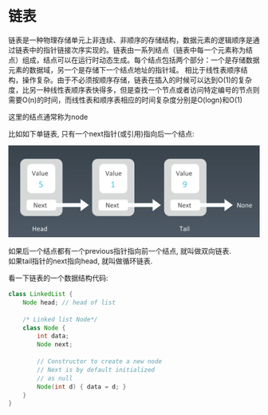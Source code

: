 # 链表

链表是一种物理存储单元上非连续、非顺序的存储结构，数据元素的逻辑顺序是通过链表中的指针链接次序实现的。链表由一系列结点（链表中每一个元素称为结点）组成，结点可以在运行时动态生成。每个结点包括两个部分：一个是存储数据元素的数据域，另一个是存储下一个结点地址的指针域。 相比于线性表顺序结构，操作复杂。由于不必须按顺序存储，链表在插入的时候可以达到O(1)的复杂度，比另一种线性表顺序表快得多，但是查找一个节点或者访问特定编号的节点则需要O(n)的时间，而线性表和顺序表相应的时间复杂度分别是O(logn)和O(1)  

这里的结点通常称为node  

比如如下单链表, 只有一个next指针(或引用)指向后一个结点:  

![](images/1.png)

如果后一个结点都有一个previous指针指向前一个结点, 就叫做双向链表.   
如果tail指针的next指向head, 就叫做循环链表.  

看一下链表的一个数据结构代码:  

```java
class LinkedList {
	Node head; // head of list

	/* Linked list Node*/
	class Node {
		int data;
		Node next;

		// Constructor to create a new node
		// Next is by default initialized
		// as null
		Node(int d) { data = d; }
	}
}
```


